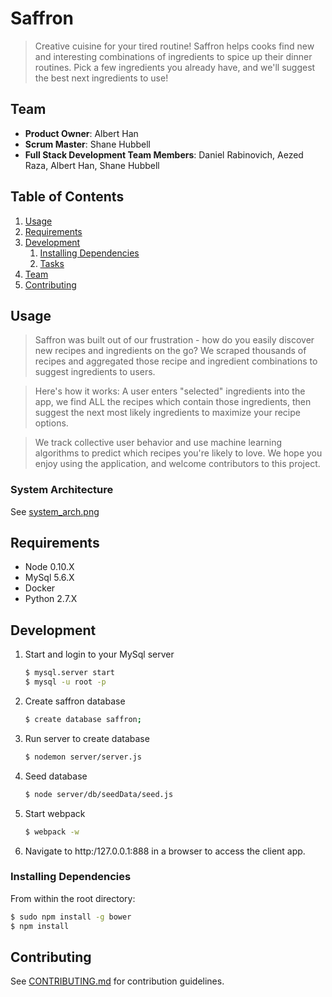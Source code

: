 # Saffron

> Creative cuisine for your tired routine!  Saffron helps cooks find new and interesting combinations of ingredients to spice up their dinner routines.  Pick a few ingredients you already have, and we'll suggest the best next ingredients to use!

## Team

  - __Product Owner__: Albert Han
  - __Scrum Master__: Shane Hubbell
  - __Full Stack Development Team Members__: Daniel Rabinovich, Aezed Raza, Albert Han, Shane Hubbell
 
## Table of Contents

1. [Usage](#Usage)
1. [Requirements](#requirements)
1. [Development](#development)
    1. [Installing Dependencies](#installing-dependencies)
    1. [Tasks](#tasks)
1. [Team](#team)
1. [Contributing](#contributing)

## Usage

> Saffron was built out of our frustration - how do you easily discover new recipes and ingredients on the go?  We scraped thousands of recipes and aggregated those recipe and ingredient combinations to suggest ingredients to users.  

> Here's how it works:  A user enters "selected" ingredients into the app, we find ALL the recipes which contain those ingredients, then suggest the next most likely ingredients to maximize your recipe options.  

> We track collective user behavior and use machine learning algorithms to predict which recipes you're likely to love.  We hope you enjoy using the application, and welcome contributors to this project.

### System Architecture

See [system_arch.png](system_arch.png)

## Requirements

- Node 0.10.X
- MySql 5.6.X
- Docker
- Python 2.7.X

## Development

1. Start and login to your MySql server

   ```bash
   $ mysql.server start
   $ mysql -u root -p
   ```

2. Create saffron database

   ```bash
   $ create database saffron;
   ```

3. Run server to create database

   ```bash
   $ nodemon server/server.js
   ```

4. Seed database

   ```bash
   $ node server/db/seedData/seed.js
   ```

5. Start webpack

   ```bash
   $ webpack -w
   ```

6. Navigate to http:/127.0.0.1:888 in a browser to access the client app. 

### Installing Dependencies

From within the root directory:

```bash
$ sudo npm install -g bower
$ npm install
```

## Contributing

See [CONTRIBUTING.md](CONTRIBUTING.md) for contribution guidelines.
